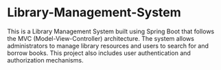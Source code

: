 # Library-Management-System
This is a Library Management System built using Spring Boot that follows the MVC (Model-View-Controller) architecture. The system allows administrators to manage library resources and users to search for and borrow books. This project also includes user authentication and authorization mechanisms.
